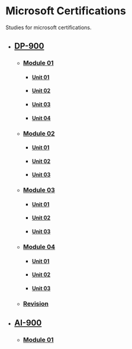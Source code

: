 # Microsoft Certifications
Studies for microsoft certifications.

- ## [DP-900](dp-900/README.md)
  - ### [Module 01](dp-900/module-01/README.md)
    - #### [Unit 01](dp-900/module-01/unit-01/README.md)
    - #### [Unit 02](dp-900/module-01/unit-02/README.md)
    - #### [Unit 03](dp-900/module-01/unit-03/README.md)
    - #### [Unit 04](dp-900/module-01/unit-04/README.md)

  - ### [Module 02](dp-900/module-02/README.md)
    - #### [Unit 01](dp-900/module-02/unit-01/README.md)
    - #### [Unit 02](dp-900/module-02/unit-02/README.md)
    - #### [Unit 03](dp-900/module-02/unit-03/README.md)

  - ### [Module 03](dp-900/module-03/README.md)
    - #### [Unit 01](dp-900/module-03/unit-01/README.md)
    - #### [Unit 02](dp-900/module-03/unit-02/README.md)
    - #### [Unit 03](dp-900/module-03/unit-03/README.md)

  - ### [Module 04](dp-900/module-04/README.md)
    - #### [Unit 01](dp-900/module-04/unit-01/README.md)
    - #### [Unit 02](dp-900/module-04/unit-02/README.md)
    - #### [Unit 03](dp-900/module-04/unit-03/README.md)
    
  - ### [Revision](dp-900/revision/README.md)
  
- ## [AI-900](dp-900/README.md)
  - ### [Module 01](ai-900/module-01/README.md)
